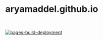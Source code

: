 # aryamaddel.github.io
<br>

[![pages-build-deployment](https://github.com/aryamaddel/aryamaddel.github.io/actions/workflows/pages/pages-build-deployment/badge.svg)](https://github.com/aryamaddel/aryamaddel.github.io/actions/workflows/pages/pages-build-deployment)
